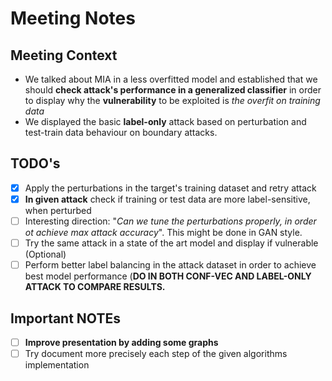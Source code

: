 # Meeting Notes


## Meeting Context
- We talked about MIA in a less overfitted model and established that we should __check attack's performance in a generalized classifier__ in order to display why the __vulnerability__ to be exploited is _the overfit on training data_ 
- We displayed the basic __label-only__ attack based on perturbation and test-train data behaviour on boundary attacks.

## TODO's
- [x] Apply the perturbations in the target's training dataset and retry attack
- [x] __In given attack__ check if training or test data are more label-sensitive, when perturbed
- [ ] Interesting direction: "_Can we tune the perturbations properly, in order ot achieve max attack accuracy_". This might be done in GAN style.
- [ ] Try the same attack in a state of the art model and display if vulnerable (Optional)
- [ ] Perform better label balancing in the attack dataset in order to achieve best model performance (**DO IN BOTH CONF-VEC AND LABEL-ONLY ATTACK TO COMPARE RESULTS.**

## Important NOTEs
- [ ] __Improve presentation by adding some graphs__
- [ ] Try document more precisely each step of the given algorithms implementation
